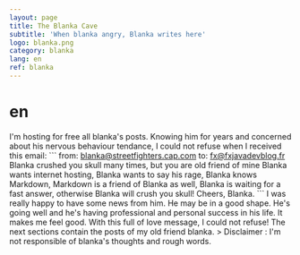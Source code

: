 ```yaml
---
layout: page
title: The Blanka Cave
subtitle: 'When blanka angry, Blanka writes here'
logo: blanka.png
category: blanka
lang: en
ref: blanka
---
```


# en

 I'm hosting for free all blanka's posts. Knowing him for years and concerned about his nervous behaviour tendance, I could not refuse when I received this email: \`\`\` from: blanka@streetfighters.cap.com to: fx@fxjavadevblog.fr Blanka crushed you skull many times, but you are old friend of mine Blanka wants internet hosting, Blanka wants to say his rage, Blanka knows Markdown, Markdown is a friend of Blanka as well, Blanka is waiting for a fast answer, otherwise Blanka will crush you skull! Cheers, Blanka. \`\`\` I was really happy to have some news from him. He may be in a good shape. He's going well and he's having professional and personal success in his life. It makes me feel good. With this full of love message, I could not refuse! The next sections contain the posts of my old friend blanka. &gt; Disclaimer : I'm not responsible of blanka's thoughts and rough words.

